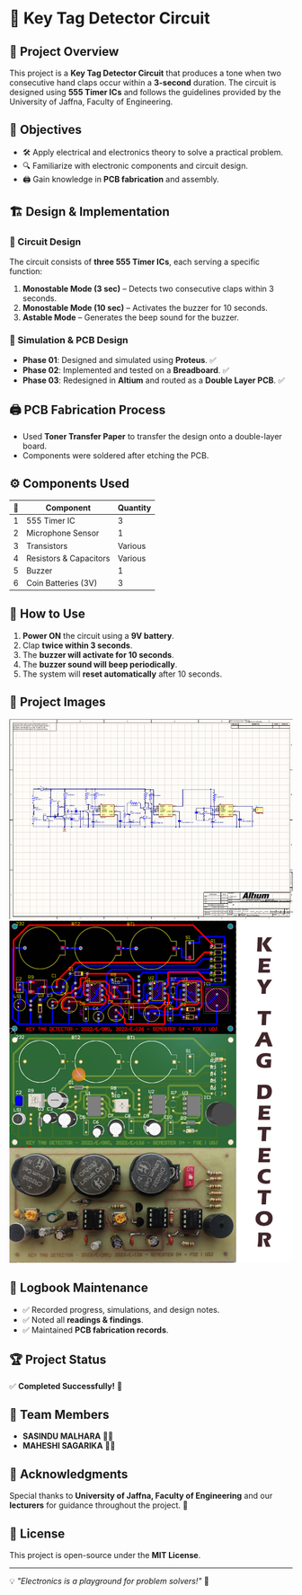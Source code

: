 # 🔑 Key Tag Detector Circuit

## 📌 Project Overview
This project is a **Key Tag Detector Circuit** that produces a tone when two consecutive hand claps occur within a **3-second** duration. The circuit is designed using **555 Timer ICs** and follows the guidelines provided by the University of Jaffna, Faculty of Engineering.

## 🎯 Objectives
- 🛠️ Apply electrical and electronics theory to solve a practical problem.
- 🔍 Familiarize with electronic components and circuit design.
- 🖨️ Gain knowledge in **PCB fabrication** and assembly.

## 🏗️ Design & Implementation
### 📜 Circuit Design
The circuit consists of **three 555 Timer ICs**, each serving a specific function:
1. **Monostable Mode (3 sec)** – Detects two consecutive claps within 3 seconds.
2. **Monostable Mode (10 sec)** – Activates the buzzer for 10 seconds.
3. **Astable Mode** – Generates the beep sound for the buzzer.

### 🔬 Simulation & PCB Design
- **Phase 01**: Designed and simulated using **Proteus**. ✅
- **Phase 02**: Implemented and tested on a **Breadboard**. ✅
- **Phase 03**: Redesigned in **Altium** and routed as a **Double Layer PCB**. ✅

## 🖨️ PCB Fabrication Process
- Used **Toner Transfer Paper** to transfer the design onto a double-layer board.
- Components were soldered after etching the PCB.

## ⚙️ Components Used
| 🔢 | Component        | Quantity |
|----|----------------|----------|
| 1  | 555 Timer IC   | 3        |
| 2  | Microphone Sensor | 1    |
| 3  | Transistors  | Various        |
| 4  | Resistors & Capacitors | Various |
| 5  | Buzzer        | 1        |
| 6  | Coin Batteries (3V)  | 3        |


## 🚀 How to Use
1. **Power ON** the circuit using a **9V battery**.
2. Clap **twice within 3 seconds**.
3. The **buzzer will activate for 10 seconds**.
4. The **buzzer sound will beep periodically**.
5. The system will **reset automatically** after 10 seconds.

## 📸 Project Images
![Schematic](https://github.com/sasindumal/Key_tag_detector/blob/main/Screenshot%202025-01-30%20152629.png?raw=true)
![PCB Design](https://github.com/sasindumal/Key_tag_detector/blob/main/Cover.jpg?raw=true)

## 📜 Logbook Maintenance
- ✅ Recorded progress, simulations, and design notes.
- ✅ Noted all **readings & findings**.
- ✅ Maintained **PCB fabrication records**.

## 🏆 Project Status
✅ **Completed Successfully!** 🎉

## 👥 Team Members
- **SASINDU MALHARA** 👨‍💻
- **MAHESHI SAGARIKA** 👩‍💻

## 📢 Acknowledgments
Special thanks to **University of Jaffna, Faculty of Engineering** and our **lecturers** for guidance throughout the project. 🙏

## 📜 License
This project is open-source under the **MIT License**.

---
💡 _"Electronics is a playground for problem solvers!"_ 🚀

